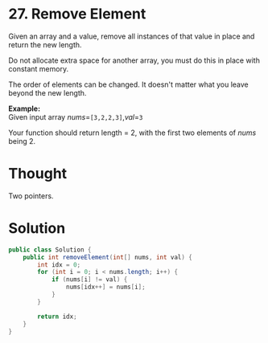 # 27. Remove Element

Given an array and a value, remove all instances of that value in place and return the new length.

Do not allocate extra space for another array, you must do this in place with constant memory.

The order of elements can be changed. It doesn't matter what you leave beyond the new length.

**Example:**  
Given input array _nums_=`[3,2,2,3]`,_val_=`3`

Your function should return length = 2, with the first two elements of _nums_ being 2.

# Thought

Two pointers.

# Solution

```java
public class Solution {
    public int removeElement(int[] nums, int val) {
        int idx = 0;
        for (int i = 0; i < nums.length; i++) {
            if (nums[i] != val) {
                nums[idx++] = nums[i];
            }
        }

        return idx;
    }
}
```




